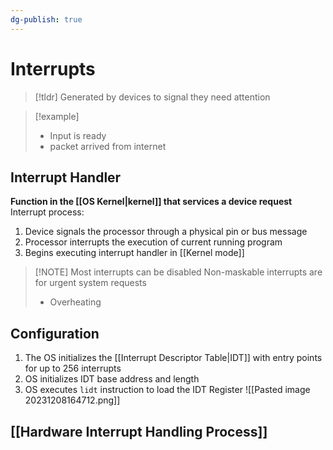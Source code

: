 ```yaml
---
dg-publish: true
---
```

# Interrupts
> [!tldr] Generated by devices to signal they need attention
>

> [!example] 
> * Input is ready
> * packet arrived from internet
## Interrupt Handler
**Function in the [[OS Kernel|kernel]] that services a device request**
Interrupt process:
1. Device signals the processor through a physical pin or bus message
2. Processor interrupts the execution of current running program
3. Begins executing interrupt handler in [[Kernel mode]]

> [!NOTE] Most interrupts can be disabled
> Non-maskable interrupts are for urgent system requests
> * Overheating
## Configuration
1. The OS initializes the [[Interrupt Descriptor Table|IDT]] with entry points for up to 256 interrupts
2. OS initializes IDT base address and length
3. OS executes `lidt` instruction to load the IDT Register
![[Pasted image 20231208164712.png]]
## [[Hardware Interrupt Handling Process]]